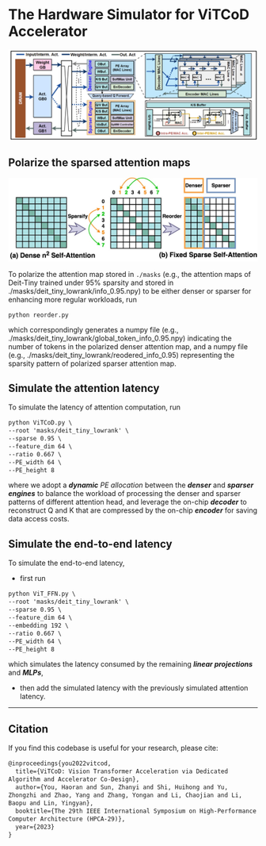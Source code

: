 # The Hardware Simulator for ViTCoD Accelerator 
<p align="center">
    <img src="./figs/arch.png" width="800">
</p>

## Polarize the sparsed attention maps

<p align="center">
    <img src="./figs/sparse_attention.jpg" width="520
    ">
</p>

To polarize the attention map stored in `./masks` (e.g., the attention maps of Deit-Tiny trained under 95% sparsity and stored in ./masks/deit_tiny_lowrank/info_0.95.npy) to be either denser or sparser for enhancing more regular workloads, run
````
python reorder.py
````
which correspondingly generates a numpy file (e.g., ./masks/deit_tiny_lowrank/global_token_info_0.95.npy) indicating the number of tokens in the polarized denser attention map, and a numpy file (e.g., ./masks/deit_tiny_lowrank/reodered_info_0.95) representing the sparsity pattern of polarized sparser attention map. 


## Simulate the attention latency 

To simulate the latency of attention computation, run
````
python ViTCoD.py \
--root 'masks/deit_tiny_lowrank' \
--sparse 0.95 \
--feature_dim 64 \
--ratio 0.667 \
--PE_width 64 \
--PE_height 8
````
where we adopt a ***dynamic*** *PE allocation* between the ***denser*** and ***sparser engines*** to balance the workload of processing the denser and sparser patterns of different attention head, and leverage the on-chip ***decoder*** to reconstruct Q and K that are compressed by the on-chip ***encoder*** for saving data access costs. 


## Simulate the end-to-end latency 

To simulate the end-to-end latency, 
* first run
````
python ViT_FFN.py \
--root 'masks/deit_tiny_lowrank' \
--sparse 0.95 \
--feature_dim 64 \
--embedding 192 \
--ratio 0.667 \
--PE_width 64 \
--PE_height 8
````
which simulates the latency consumed by the remaining ***linear projections*** and ***MLPs***, 
* then add the simulated latency with the previously simulated attention latency. 



---

## Citation

If you find this codebase is useful for your research, please cite:

````
@inproceedings{you2022vitcod,
  title={ViTCoD: Vision Transformer Acceleration via Dedicated Algorithm and Accelerator Co-Design},
  author={You, Haoran and Sun, Zhanyi and Shi, Huihong and Yu, Zhongzhi and Zhao, Yang and Zhang, Yongan and Li, Chaojian and Li, Baopu and Lin, Yingyan},
  booktitle={The 29th IEEE International Symposium on High-Performance Computer Architecture (HPCA-29)},
  year={2023}
}
````
